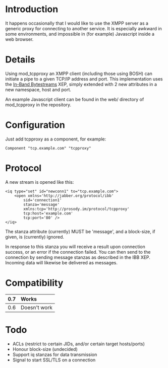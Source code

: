 # Introduction #

It happens occasionally that I would like to use the XMPP server as a generic proxy for connecting to another service. It is especially awkward in some environments, and impossible in (for example) Javascript inside a web browser.


# Details #

Using mod\_tcpproxy an XMPP client (including those using BOSH) can initiate a pipe to a given TCP/IP address and port. This implementation uses the [In-Band Bytestreams](http://xmpp.org/extensions/xep-0047.html) XEP, simply extended with 2 new attributes in a new namespace, host and port.

An example Javascript client can be found in the web/ directory of mod\_tcpproxy in the repository.

# Configuration #
Just add tcpproxy as a component, for example:

`Component "tcp.example.com" "tcpproxy"`

# Protocol #

A new stream is opened like this:

```
<iq type="set" id="newconn1" to="tcp.example.com">
    <open xmlns='http://jabber.org/protocol/ibb'
        sid='connection1'
        stanza='message'
        xmlns:tcp='http://prosody.im/protocol/tcpproxy'
        tcp:host='example.com'
        tcp:port='80' />
</iq>
```

The stanza attribute (currently) MUST be 'message', and a block-size, if given, is (currently) ignored.

In response to this stanza you will receive a result upon connection success, or an error if the connection failed. You can then send to the connection by sending message stanzas as described in the IBB XEP. Incoming data will likewise be delivered as messages.

# Compatibility #
|0.7|Works|
|:--|:----|
|0.6|Doesn't work|

# Todo #
  * ACLs (restrict to certain JIDs, and/or certain target hosts/ports)
  * Honour block-size (undecided)
  * Support iq stanzas for data transmission
  * Signal to start SSL/TLS on a connection